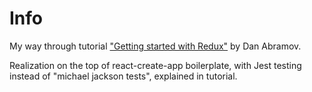 # Info
My way through tutorial ["Getting started with Redux"](https://egghead.io/lessons/react-redux-the-single-immutable-state-tree) by Dan Abramov.

Realization on the top of react-create-app boilerplate, with Jest testing instead of "michael jackson tests", explained in tutorial. 
